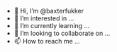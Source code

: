 - 👋 Hi, I’m @baxterfukker
- 👀 I’m interested in ...
- 🌱 I’m currently learning ...
- 💞️ I’m looking to collaborate on ...
- 📫 How to reach me ...

<!---
baxterfukker/baxterfukker is a ✨ special ✨ repository because its `README.md` (this file) appears on your GitHub profile.
You can click the Preview link to take a look at your changes.
--->
